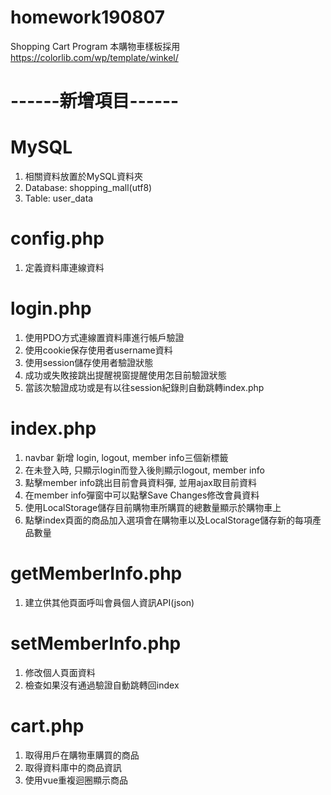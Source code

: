 # homework190807
Shopping Cart Program
本購物車樣板採用 https://colorlib.com/wp/template/winkel/

# ------新增項目------
# MySQL
1. 相關資料放置於MySQL資料夾
2. Database: shopping_mall(utf8)
3. Table: user_data

# config.php
1. 定義資料庫連線資料

# login.php 
1. 使用PDO方式連線置資料庫進行帳戶驗證
2. 使用cookie保存使用者username資料
3. 使用session儲存使用者驗證狀態
4. 成功或失敗接跳出提醒視窗提醒使用怎目前驗證狀態
5. 當該次驗證成功或是有以往session紀錄則自動跳轉index.php

# index.php
1. navbar 新增 login, logout, member info三個新標籤
2. 在未登入時, 只顯示login而登入後則顯示logout, member info
3. 點擊member info跳出目前會員資料彈, 並用ajax取目前資料
4. 在member info彈窗中可以點擊Save Changes修改會員資料
5. 使用LocalStorage儲存目前購物車所購買的總數量顯示於購物車上
6. 點擊index頁面的商品加入選項會在購物車以及LocalStorage儲存新的每項產品數量

# getMemberInfo.php
1. 建立供其他頁面呼叫會員個人資訊API(json)

# setMemberInfo.php
1. 修改個人頁面資料
2. 檢查如果沒有通過驗證自動跳轉回index

# cart.php
1. 取得用戶在購物車購買的商品
2. 取得資料庫中的商品資訊
3. 使用vue重複迴圈顯示商品
